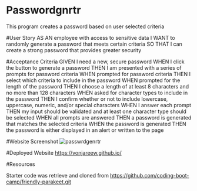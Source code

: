# Passwordgnrtr
This program creates a password based on user selected criteria

#User Story
AS AN employee with access to sensitive data
I WANT to randomly generate a password that meets certain criteria
SO THAT I can create a strong password that provides greater security

#Acceptance Criteria
GIVEN I need a new, secure password
WHEN I click the button to generate a password
THEN I am presented with a series of prompts for password criteria
WHEN prompted for password criteria
THEN I select which criteria to include in the password
WHEN prompted for the length of the password
THEN I choose a length of at least 8 characters and no more than 128 characters
WHEN asked for character types to include in the password
THEN I confirm whether or not to include lowercase, uppercase, numeric, and/or special characters
WHEN I answer each prompt
THEN my input should be validated and at least one character type should be selected
WHEN all prompts are answered
THEN a password is generated that matches the selected criteria
WHEN the password is generated
THEN the password is either displayed in an alert or written to the page

#Website Screenshot
![passwrdgenrtr](https://github.com/VonjareeW/Passwordgnrtr/assets/52430595/0160b340-4ee9-4f8b-b0c6-ddb9fd879f71)

#Deployed Website
https://vonjareew.github.io/



#Resources

Starter code was retrieve and cloned from https://github.com/coding-boot-camp/friendly-parakeet.git
